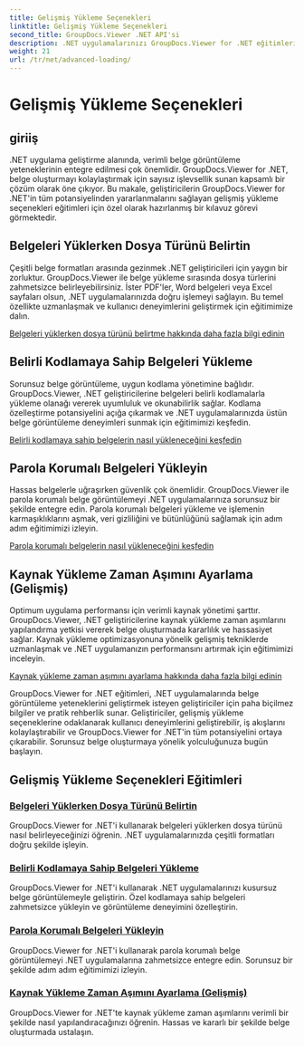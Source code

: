 ```yaml
---
title: Gelişmiş Yükleme Seçenekleri
linktitle: Gelişmiş Yükleme Seçenekleri
second_title: GroupDocs.Viewer .NET API'si
description: .NET uygulamalarınızı GroupDocs.Viewer for .NET eğitimleriyle geliştirin. Dosya türlerini belirlemeyi, kodlamaları yönetmeyi, parola korumalı belgeleri yüklemeyi ve daha fazlasını öğrenin.
weight: 21
url: /tr/net/advanced-loading/
---
```


# Gelişmiş Yükleme Seçenekleri

## giriiş

.NET uygulama geliştirme alanında, verimli belge görüntüleme yeteneklerinin entegre edilmesi çok önemlidir. GroupDocs.Viewer for .NET, belge oluşturmayı kolaylaştırmak için sayısız işlevsellik sunan kapsamlı bir çözüm olarak öne çıkıyor. Bu makale, geliştiricilerin GroupDocs.Viewer for .NET'in tüm potansiyelinden yararlanmalarını sağlayan gelişmiş yükleme seçenekleri eğitimleri için özel olarak hazırlanmış bir kılavuz görevi görmektedir.

## Belgeleri Yüklerken Dosya Türünü Belirtin
Çeşitli belge formatları arasında gezinmek .NET geliştiricileri için yaygın bir zorluktur. GroupDocs.Viewer ile belge yükleme sırasında dosya türlerini zahmetsizce belirleyebilirsiniz. İster PDF'ler, Word belgeleri veya Excel sayfaları olsun, .NET uygulamalarınızda doğru işlemeyi sağlayın. Bu temel özellikte uzmanlaşmak ve kullanıcı deneyimlerini geliştirmek için eğitimimize dalın.

[Belgeleri yüklerken dosya türünü belirtme hakkında daha fazla bilgi edinin](./specify-file-type/)

## Belirli Kodlamaya Sahip Belgeleri Yükleme
Sorunsuz belge görüntüleme, uygun kodlama yönetimine bağlıdır. GroupDocs.Viewer, .NET geliştiricilerine belgeleri belirli kodlamalarla yükleme olanağı vererek uyumluluk ve okunabilirlik sağlar. Kodlama özelleştirme potansiyelini açığa çıkarmak ve .NET uygulamalarınızda üstün belge görüntüleme deneyimleri sunmak için eğitimimizi keşfedin.

[Belirli kodlamaya sahip belgelerin nasıl yükleneceğini keşfedin](./load-documents-encoding/)

## Parola Korumalı Belgeleri Yükleyin
Hassas belgelerle uğraşırken güvenlik çok önemlidir. GroupDocs.Viewer ile parola korumalı belge görüntülemeyi .NET uygulamalarınıza sorunsuz bir şekilde entegre edin. Parola korumalı belgeleri yükleme ve işlemenin karmaşıklıklarını aşmak, veri gizliliğini ve bütünlüğünü sağlamak için adım adım eğitimimizi izleyin.

[Parola korumalı belgelerin nasıl yükleneceğini keşfedin](./load-password-protected-document/)

## Kaynak Yükleme Zaman Aşımını Ayarlama (Gelişmiş)
Optimum uygulama performansı için verimli kaynak yönetimi şarttır. GroupDocs.Viewer, .NET geliştiricilerine kaynak yükleme zaman aşımlarını yapılandırma yetkisi vererek belge oluşturmada kararlılık ve hassasiyet sağlar. Kaynak yükleme optimizasyonuna yönelik gelişmiş tekniklerde uzmanlaşmak ve .NET uygulamanızın performansını artırmak için eğitimimizi inceleyin.

[Kaynak yükleme zaman aşımını ayarlama hakkında daha fazla bilgi edinin](./set-resource-loading-timeout/)

GroupDocs.Viewer for .NET eğitimleri, .NET uygulamalarında belge görüntüleme yeteneklerini geliştirmek isteyen geliştiriciler için paha biçilmez bilgiler ve pratik rehberlik sunar. Geliştiriciler, gelişmiş yükleme seçeneklerine odaklanarak kullanıcı deneyimlerini geliştirebilir, iş akışlarını kolaylaştırabilir ve GroupDocs.Viewer for .NET'in tüm potansiyelini ortaya çıkarabilir. Sorunsuz belge oluşturmaya yönelik yolculuğunuza bugün başlayın.
## Gelişmiş Yükleme Seçenekleri Eğitimleri
### [Belgeleri Yüklerken Dosya Türünü Belirtin](./specify-file-type/)
GroupDocs.Viewer for .NET'i kullanarak belgeleri yüklerken dosya türünü nasıl belirleyeceğinizi öğrenin. .NET uygulamalarınızda çeşitli formatları doğru şekilde işleyin.
### [Belirli Kodlamaya Sahip Belgeleri Yükleme](./load-documents-encoding/)
GroupDocs.Viewer for .NET'i kullanarak .NET uygulamalarınızı kusursuz belge görüntülemeyle geliştirin. Özel kodlamaya sahip belgeleri zahmetsizce yükleyin ve görüntüleme deneyimini özelleştirin.
### [Parola Korumalı Belgeleri Yükleyin](./load-password-protected-document/)
GroupDocs.Viewer for .NET'i kullanarak parola korumalı belge görüntülemeyi .NET uygulamalarına zahmetsizce entegre edin. Sorunsuz bir şekilde adım adım eğitimimizi izleyin.
### [Kaynak Yükleme Zaman Aşımını Ayarlama (Gelişmiş)](./set-resource-loading-timeout/)
GroupDocs.Viewer for .NET'te kaynak yükleme zaman aşımlarını verimli bir şekilde nasıl yapılandıracağınızı öğrenin. Hassas ve kararlı bir şekilde belge oluşturmada ustalaşın.